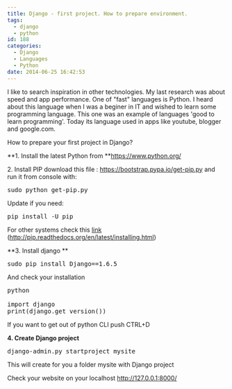 ```yaml
---
title: Django - first project. How to prepare environment.
tags:
  - django
  - python
id: 188
categories:
  - Django
  - Languages
  - Python
date: 2014-06-25 16:42:53
---
```


I like to search inspiration in other technologies. My last research was about speed and app performance. One of "fast" languages is Python. I heard about this language when I was a beginer in IT and wished to learn some programming language. This one was an example of languages 'good to learn programming'. Today its language used in apps like youtube, blogger and google.com. 

How to prepare your first project in Django? 

**1\. Install the latest Python from
**https://www.python.org/

2\. Install PIP
download this file : https://bootstrap.pypa.io/get-pip.py
and run it from console with: 

<pre class="lang:default decode:true " >sudo python get-pip.py</pre> 

Update if you need:

<pre class="lang:default decode:true " >pip install -U pip
</pre> 

For other systems check this [link](http://pip.readthedocs.org/en/latest/installing.html) (http://pip.readthedocs.org/en/latest/installing.html)

**3\. Install django **
<pre class="lang:default decode:true " >sudo pip install Django==1.6.5</pre> 

And check your installation

<pre class="lang:default decode:true " >python

import django
print(django.get_version())</pre> 

If you want to get out of python CLI push CTRL+D

**4\. Create Django project**
<pre class="lang:default decode:true " >django-admin.py startproject mysite</pre> 

This will create for you a folder mysite with Django project

Check your website on your localhost http://127.0.0.1:8000/